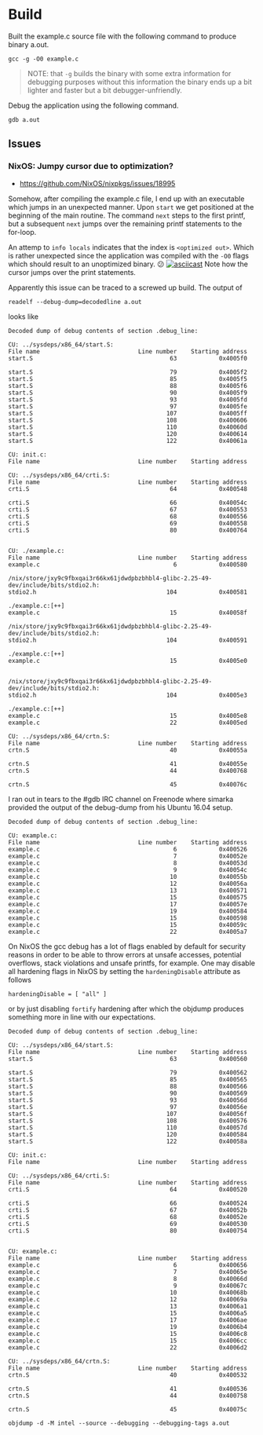 # Build

Built the example.c source file with the following command to produce binary
a.out.

```
gcc -g -O0 example.c
```

> NOTE: that `-g` builds the binary with some extra information for debugging
purposes without this information the binary ends up a bit lighter and faster
but a bit debugger-unfriendly.

Debug the application using the following command.

```
gdb a.out
```

## Issues

### NixOS: Jumpy cursor due to optimization?

- https://github.com/NixOS/nixpkgs/issues/18995

Somehow, after compiling the example.c file, I end up with an executable which
jumps in an unexpected manner. Upon `start` we get positioned at the beginning
of the main routine. The command `next` steps to the first printf, but a
subsequent `next` jumps over the remaining printf statements to the for-loop.

An attemp to `info locals` indicates that the index is `<optimized out>`. Which
is rather unexpected since the application was compiled with the `-O0` flags
which should result to an unoptimized binary. :confused:
[![asciicast](https://asciinema.org/a/aeoxZZcknnAC2hm6ucYIchHhX.png)](https://asciinema.org/a/aeoxZZcknnAC2hm6ucYIchHhX)
Note how the cursor jumps over the print statements.

Apparently this issue can be traced to a screwed up build. The output of

```
readelf --debug-dump=decodedline a.out
```
looks like

```
Decoded dump of debug contents of section .debug_line:

CU: ../sysdeps/x86_64/start.S:
File name                            Line number    Starting address
start.S                                       63            0x4005f0

start.S                                       79            0x4005f2
start.S                                       85            0x4005f5
start.S                                       88            0x4005f6
start.S                                       90            0x4005f9
start.S                                       93            0x4005fd
start.S                                       97            0x4005fe
start.S                                      107            0x4005ff
start.S                                      108            0x400606
start.S                                      110            0x40060d
start.S                                      120            0x400614
start.S                                      122            0x40061a

CU: init.c:
File name                            Line number    Starting address

CU: ../sysdeps/x86_64/crti.S:
File name                            Line number    Starting address
crti.S                                        64            0x400548

crti.S                                        66            0x40054c
crti.S                                        67            0x400553
crti.S                                        68            0x400556
crti.S                                        69            0x400558
crti.S                                        80            0x400764


CU: ./example.c:
File name                            Line number    Starting address
example.c                                      6            0x400580

/nix/store/jxy9c9fbxqai3r66kx61jdwdpbzbhbl4-glibc-2.25-49-dev/include/bits/stdio2.h:
stdio2.h                                     104            0x400581

./example.c:[++]
example.c                                     15            0x40058f

/nix/store/jxy9c9fbxqai3r66kx61jdwdpbzbhbl4-glibc-2.25-49-dev/include/bits/stdio2.h:
stdio2.h                                     104            0x400591

./example.c:[++]
example.c                                     15            0x4005e0


/nix/store/jxy9c9fbxqai3r66kx61jdwdpbzbhbl4-glibc-2.25-49-dev/include/bits/stdio2.h:
stdio2.h                                     104            0x4005e3

./example.c:[++]
example.c                                     15            0x4005e8
example.c                                     22            0x4005ed

CU: ../sysdeps/x86_64/crtn.S:
File name                            Line number    Starting address
crtn.S                                        40            0x40055a

crtn.S                                        41            0x40055e
crtn.S                                        44            0x400768

crtn.S                                        45            0x40076c
```

I ran out in tears to the #gdb IRC channel on Freenode where simarka provided
the output of the debug-dump from his Ubuntu 16.04 setup.

```
Decoded dump of debug contents of section .debug_line:

CU: example.c:
File name                            Line number    Starting address
example.c                                      6            0x400526
example.c                                      7            0x40052e
example.c                                      8            0x40053d
example.c                                      9            0x40054c
example.c                                     10            0x40055b
example.c                                     12            0x40056a
example.c                                     13            0x400571
example.c                                     15            0x400575
example.c                                     17            0x40057e
example.c                                     19            0x400584
example.c                                     15            0x400598
example.c                                     15            0x40059c
example.c                                     22            0x4005a7
```

On NixOS the gcc debug has a lot of flags enabled by default for security
reasons in order to be able to throw errors at unsafe accesses, potential
overflows, stack violations and unsafe printfs, for example. One may
disable all hardening flags in NixOS by setting the `hardeningDisable`
attribute as follows

```hardeningDisable = [ "all" ]```

or by just disabling `fortify` hardening after which the objdump produces
something more in line with our expectations.

```
Decoded dump of debug contents of section .debug_line:

CU: ../sysdeps/x86_64/start.S:
File name                            Line number    Starting address
start.S                                       63            0x400560

start.S                                       79            0x400562
start.S                                       85            0x400565
start.S                                       88            0x400566
start.S                                       90            0x400569
start.S                                       93            0x40056d
start.S                                       97            0x40056e
start.S                                      107            0x40056f
start.S                                      108            0x400576
start.S                                      110            0x40057d
start.S                                      120            0x400584
start.S                                      122            0x40058a

CU: init.c:
File name                            Line number    Starting address

CU: ../sysdeps/x86_64/crti.S:
File name                            Line number    Starting address
crti.S                                        64            0x400520

crti.S                                        66            0x400524
crti.S                                        67            0x40052b
crti.S                                        68            0x40052e
crti.S                                        69            0x400530
crti.S                                        80            0x400754


CU: example.c:
File name                            Line number    Starting address
example.c                                      6            0x400656
example.c                                      7            0x40065e
example.c                                      8            0x40066d
example.c                                      9            0x40067c
example.c                                     10            0x40068b
example.c                                     12            0x40069a
example.c                                     13            0x4006a1
example.c                                     15            0x4006a5
example.c                                     17            0x4006ae
example.c                                     19            0x4006b4
example.c                                     15            0x4006c8
example.c                                     15            0x4006cc
example.c                                     22            0x4006d2

CU: ../sysdeps/x86_64/crtn.S:
File name                            Line number    Starting address
crtn.S                                        40            0x400532

crtn.S                                        41            0x400536
crtn.S                                        44            0x400758

crtn.S                                        45            0x40075c
```

`objdump -d -M intel --source --debugging --debugging-tags a.out`
